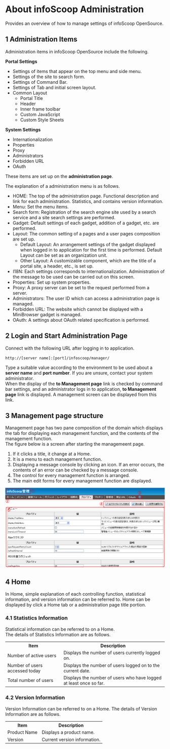 # About infoScoop Administration

Provides an overview of how to manage settings of infoScoop OpenSource.

## 1 Administration Items

Administration items in infoScoop OpenSource include the following.

**Portal Settings**

  * Settings of items that appear on the top menu and side menu.
  * Settings of the site to search form.
  * Settings of Command Bar.
  * Settings of Tab and initial screen layout.
  * Common Layout
    * Portal Title
    * Header
    * Inner frame toolbar
    * Custom JavaScript
    * Custom Style Sheets

**System Settings**

  * Internationalization
  * Properties
  * Proxy
  * Administrators
  * Forbidden URL
  * OAuth

These items are set up on the **administration page**.

The explanation of a administration menu is as follows.

  * HOME: The top of the administration page. Functional description and link for each administration. Statistics, and contains version information.
  * Menu: Set the menu items.
  * Search form: Registration of the search engine site used by a search service and a site search settings are performed.
  * Gadget: Default settings of each gadget, addition of a gadget, etc. are performed.
  * Layout: The common setting of a pages and a user pages composition are set up.
    * Default Layout: An arrangement settings of the gadget displayed when logged in to application for the first time is performed. Default Layout can be set as an organization unit.
    * Other Layout: A customizable component, which are the title of a portal site, a header, etc., is set up.
  * I18N: Each settings corresponds to internationalization. Administration of the message to be used can be carried out on this screen.
  * Properties: Set up system properties.
  * Proxy: A proxy server can be set to the request performed from a server.
  * Administrators: The user ID which can access a administration page is managed.
  * Forbidden URL: The website which cannot be displayed with a MiniBrowser gadget is managed.
  * OAuth: A settings about OAuth related specification is performed.

## 2 Login and Start Administration Page

Connect with the following URL after logging in to application.

    http://[server name]:[port]/infoscoop/manager/

Type a suitable value according to the environment to be used about a **server name** and **port number**. If you are unsure, contact your system administrator.  
When the display of the **to Management page** link is checked by command bar settings, and an administrator logs in to application, **to Management page** link is displayed. A management screen can be displayed from this link.

## 3 Management page structure

Management page has two pane composition of the domain which displays the tab for displaying each management function, and the contents of the management function.  
The figure below is a screen after starting the managemeent page.

  1. If it clicks a title, it change at a Home.
  2. It is a menu to each management function.
  3. Displaying a message console by clicking an icon. If an error occurs, the contents of an error can be checked by a message console.
  4. The control for every management function is arranged.
  5. The main edit forms for every management function are displayed.

![Management page structure]

## 4 Home

In Home, simple explanation of each controlling function, statistical information, and version information can be referred to. Home can be displayed by click a Home tab or a administration page title portion.

### 4.1 Statistics Information

Statistical information can be referred to on a Home.  
The details of Statistics Information are as follows.

<table>
	<tr>
    	<th>Item</th>
        <th>Description</th>
	<tr>
    	<td>Number of active users</td>
        <td>Displays the number of users currently logged on.</td>
	</tr>
	<tr>
    	<td>Number of users accessed today</td>
        <td>Displays the number of users logged on to the current date.</td>
	</tr>
	<tr>
    	<td>Total number of users</td>
        <td>Displays the number of users who have logged at least once so far.</td>
	</tr>
</table>

### 4.2 Version Information

Version Information can be referred to on a Home.
The details of Version Information are as follows.

<table>
	<tr>
    	<th>Item</th>
        <th>Description</th>
	<tr>
    	<td>Product Name</td>
        <td>Displays a product name.</td>
	</tr>
	<tr>
    	<td>Version</td>
        <td>Current version information.</td>
	</tr>
</table>


[Management page structure]: images/about-infoscoop-administration.png
